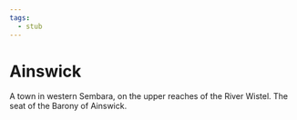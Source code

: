 ```yaml
---
tags:
  - stub
---
```

# Ainswick

A town in western Sembara, on the upper reaches of the River Wistel. The seat of the Barony of Ainswick. 
